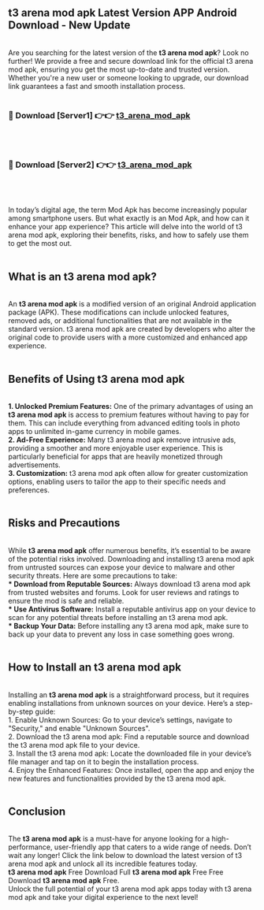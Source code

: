 ## t3 arena mod apk Latest Version APP Android Download - New Update
<br>
Are you searching for the latest version of the <strong>t3 arena mod apk</strong>? Look no further! We provide a free and secure download link for the official t3 arena mod apk, ensuring you get the most up-to-date and trusted version. Whether you're a new user or someone looking to upgrade, our download link guarantees a fast and smooth installation process.
<br>
<br>
<h3>🔴 Download [Server1] 👉👉 <a href="https://modyolo.store/t3+arena+mod+apk">t3_arena_mod_apk</a></h3><br>
<br>
<h3>🔴 Download [Server2] 👉👉 <a href="https://modyolo.store/t3+arena+mod+apk">t3_arena_mod_apk</a></h3><br>
<br>
<br>
In today’s digital age, the term Mod Apk has become increasingly popular among smartphone users. But what exactly is an Mod Apk, and how can it enhance your app experience? This article will delve into the world of t3 arena mod apk, exploring their benefits, risks, and how to safely use them to get the most out.
<br>
<br>
<h2>What is an t3 arena mod apk?</h2>
<br>
An <strong>t3 arena mod apk</strong> is a modified version of an original Android application package (APK). These modifications can include unlocked features, removed ads, or additional functionalities that are not available in the standard version. t3 arena mod apk are created by developers who alter the original code to provide users with a more customized and enhanced app experience.
<br>
<br>
<h2>Benefits of Using t3 arena mod apk</h2>
<br>
<strong> 1. Unlocked Premium Features:</strong> One of the primary advantages of using an <strong>t3 arena mod apk</strong> is access to premium features without having to pay for them. This can include everything from advanced editing tools in photo apps to unlimited in-game currency in mobile games.
<br>
<strong> 2. Ad-Free Experience:</strong> Many t3 arena mod apk remove intrusive ads, providing a smoother and more enjoyable user experience. This is particularly beneficial for apps that are heavily monetized through advertisements.
<br>
<strong> 3. Customization:</strong> t3 arena mod apk often allow for greater customization options, enabling users to tailor the app to their specific needs and preferences.
<br>
<br>
<h2>Risks and Precautions</h2>
<br>
While <strong>t3 arena mod apk</strong> offer numerous benefits, it’s essential to be aware of the potential risks involved. Downloading and installing t3 arena mod apk from untrusted sources can expose your device to malware and other security threats. Here are some precautions to take:
<br>
<strong> * Download from Reputable Sources:</strong> Always download t3 arena mod apk from trusted websites and forums. Look for user reviews and ratings to ensure the mod is safe and reliable.
<br>
<strong> * Use Antivirus Software:</strong> Install a reputable antivirus app on your device to scan for any potential threats before installing an t3 arena mod apk.
<br>
<strong> * Backup Your Data:</strong> Before installing any t3 arena mod apk, make sure to back up your data to prevent any loss in case something goes wrong.
<br>
<br>
<h2>How to Install an t3 arena mod apk</h2>
<br>
Installing an <strong>t3 arena mod apk</strong> is a straightforward process, but it requires enabling installations from unknown sources on your device. Here’s a step-by-step guide:
<br>
 1. Enable Unknown Sources: Go to your device’s settings, navigate to "Security," and enable "Unknown Sources".
<br>
 2. Download the t3 arena mod apk: Find a reputable source and download the t3 arena mod apk file to your device.
<br>
 3. Install the t3 arena mod apk: Locate the downloaded file in your device’s file manager and tap on it to begin the installation process.
<br>
 4. Enjoy the Enhanced Features: Once installed, open the app and enjoy the new features and functionalities provided by the t3 arena mod apk.
<br>
<br>
<h2><strong>Conclusion</strong></h2>
<br>
The <strong>t3 arena mod apk</strong> is a must-have for anyone looking for a high-performance, user-friendly app that caters to a wide range of needs. Don’t wait any longer! Click the link below to download the latest version of t3 arena mod apk and unlock all its incredible features today.
<br>
<strong>t3 arena mod apk</strong> Free Download Full <strong>t3 arena mod apk</strong> Free Free Download <strong>t3 arena mod apk</strong> Free.
<br>
Unlock the full potential of your t3 arena mod apk apps today with t3 arena mod apk and take your digital experience to the next level!